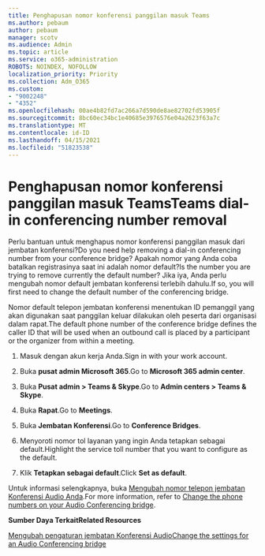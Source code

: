 ```yaml
---
title: Penghapusan nomor konferensi panggilan masuk Teams
ms.author: pebaum
author: pebaum
manager: scotv
ms.audience: Admin
ms.topic: article
ms.service: o365-administration
ROBOTS: NOINDEX, NOFOLLOW
localization_priority: Priority
ms.collection: Adm_O365
ms.custom:
- "9002248"
- "4352"
ms.openlocfilehash: 00ae4b82fd7ac266a7d590de8ae82702fd53905f
ms.sourcegitcommit: 8bc60ec34bc1e40685e3976576e04a2623f63a7c
ms.translationtype: MT
ms.contentlocale: id-ID
ms.lasthandoff: 04/15/2021
ms.locfileid: "51823538"
---
```

# <a name="teams-dial-in-conferencing-number-removal"></a><span data-ttu-id="a8760-102">Penghapusan nomor konferensi panggilan masuk Teams</span><span class="sxs-lookup"><span data-stu-id="a8760-102">Teams dial-in conferencing number removal</span></span>

<span data-ttu-id="a8760-103">Perlu bantuan untuk menghapus nomor konferensi panggilan masuk dari jembatan konferensi?</span><span class="sxs-lookup"><span data-stu-id="a8760-103">Do you need help removing a dial-in conferencing number from your conference bridge?</span></span> <span data-ttu-id="a8760-104">Apakah nomor yang Anda coba batalkan registrasinya saat ini adalah nomor default?</span><span class="sxs-lookup"><span data-stu-id="a8760-104">Is the number you are trying to remove currently the default number?</span></span> <span data-ttu-id="a8760-105">Jika iya, Anda perlu mengubah nomor default jembatan konferensi terlebih dahulu.</span><span class="sxs-lookup"><span data-stu-id="a8760-105">If so, you will first need to change the default number of the conferencing bridge.</span></span>

<span data-ttu-id="a8760-106">Nomor default telepon jembatan konferensi menentukan ID pemanggil yang akan digunakan saat panggilan keluar dilakukan oleh peserta dari organisasi dalam rapat.</span><span class="sxs-lookup"><span data-stu-id="a8760-106">The default phone number of the conference bridge defines the caller ID that will be used when an outbound call is placed by a participant or the organizer from within a meeting.</span></span>

1. <span data-ttu-id="a8760-107">Masuk dengan akun kerja Anda.</span><span class="sxs-lookup"><span data-stu-id="a8760-107">Sign in with your work account.</span></span>

2. <span data-ttu-id="a8760-108">Buka **pusat admin Microsoft 365**.</span><span class="sxs-lookup"><span data-stu-id="a8760-108">Go to **Microsoft 365 admin center**.</span></span>

3. <span data-ttu-id="a8760-109">Buka **Pusat admin > Teams & Skype**.</span><span class="sxs-lookup"><span data-stu-id="a8760-109">Go to **Admin centers > Teams & Skype**.</span></span>

4. <span data-ttu-id="a8760-110">Buka **Rapat**.</span><span class="sxs-lookup"><span data-stu-id="a8760-110">Go to **Meetings**.</span></span>

5. <span data-ttu-id="a8760-111">Buka **Jembatan Konferensi**.</span><span class="sxs-lookup"><span data-stu-id="a8760-111">Go to **Conference Bridges**.</span></span>

6. <span data-ttu-id="a8760-112">Menyoroti nomor tol layanan yang ingin Anda tetapkan sebagai default.</span><span class="sxs-lookup"><span data-stu-id="a8760-112">Highlight the service toll number that you want to configure as the default.</span></span>

7. <span data-ttu-id="a8760-113">Klik **Tetapkan sebagai default**.</span><span class="sxs-lookup"><span data-stu-id="a8760-113">Click **Set as default**.</span></span>

<span data-ttu-id="a8760-114">Untuk informasi selengkapnya, buka [Mengubah nomor telepon jembatan Konferensi Audio Anda](https://docs.microsoft.com/microsoftteams/change-the-phone-numbers-on-your-audio-conferencing-bridge).</span><span class="sxs-lookup"><span data-stu-id="a8760-114">For more information, refer to [Change the phone numbers on your Audio Conferencing bridge](https://docs.microsoft.com/microsoftteams/change-the-phone-numbers-on-your-audio-conferencing-bridge).</span></span>

<span data-ttu-id="a8760-115">**Sumber Daya Terkait**</span><span class="sxs-lookup"><span data-stu-id="a8760-115">**Related Resources**</span></span>

[<span data-ttu-id="a8760-116">Mengubah pengaturan jembatan Konferensi Audio</span><span class="sxs-lookup"><span data-stu-id="a8760-116">Change the settings for an Audio Conferencing bridge</span></span>](https://docs.microsoft.com/microsoftteams/change-the-settings-for-an-audio-conferencing-bridge)
